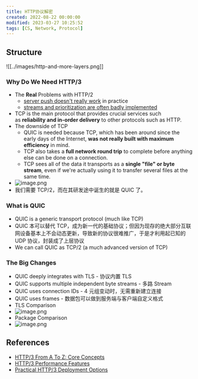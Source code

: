 ```yaml
---
title: HTTP协议解密
created: 2022-08-22 00:00:00
modified: 2023-03-27 10:25:52
tags: [CS, Network, Protocol]
---
```


## Structure

![[../images/http-and-more-layers.png]]

### Why Do We Need HTTP/3

- The **Real** Problems with HTTP/2
  - [server push doesn't really work](https://www.ctrl.blog/entry/http2-push-chromium-deprecation.html) in practice
  - [streams and prioritization are often badly implemented](https://github.com/andydavies/http2-prioritization-issues)
- TCP is the main protocol that provides crucial services such as **reliability and in-order delivery** to other protocols such as HTTP.
- The downside of TCP
  - QUIC is needed because TCP, which has been around since the early days of the Internet, **was not really built with maximum efficiency** in mind.
  - TCP also takes a **full network round trip** to complete before anything else can be done on a connection.
  - TCP sees all of the data it transports as a **single "file" or byte stream**, even if we're actually using it to transfer several files at the same time.
- ![image.png](../assets/image_1660101106192_0.png)
- 我们需要 TCP/2，而在其研发途中诞生的就是 QUIC 了。

### What is QUIC

- QUIC is a generic transport protocol (much like TCP)
- QUIC 本可以替代 TCP，成为新一代的基础协议；但因为现存的绝大部分互联网设备基本上不会动态更新，导致新的协议很难推广，于是才利用起已知的 UDP 协议，封装成了上层协议
- We can call QUIC as TCP/2 (a much advanced version of TCP)

### The Big Changes

- QUIC deeply integrates with TLS - 协议内置 TLS
- QUIC supports multiple independent byte streams - 多路 Stream
- QUIC uses connection IDs - 4 元组变动时，无需重新建立连接
- QUIC uses frames - 数据包可以做到服务端与客户端自定义格式
- TLS Comparison
- ![image.png](../assets/image_1660204526230_0.png)
- Package Comparison
- ![image.png](../assets/image_1660102466024_0.png)

## References

- [HTTP/3 From A To Z: Core Concepts](https://www.smashingmagazine.com/2021/08/http3-core-concepts-part1/)
- [HTTP/3 Performance Features](https://www.smashingmagazine.com/2021/08/http3-performance-improvements-part2/)
- [Practical HTTP/3 Deployment Options](https://www.smashingmagazine.com/2021/09/http3-practical-deployment-options-part3/)
